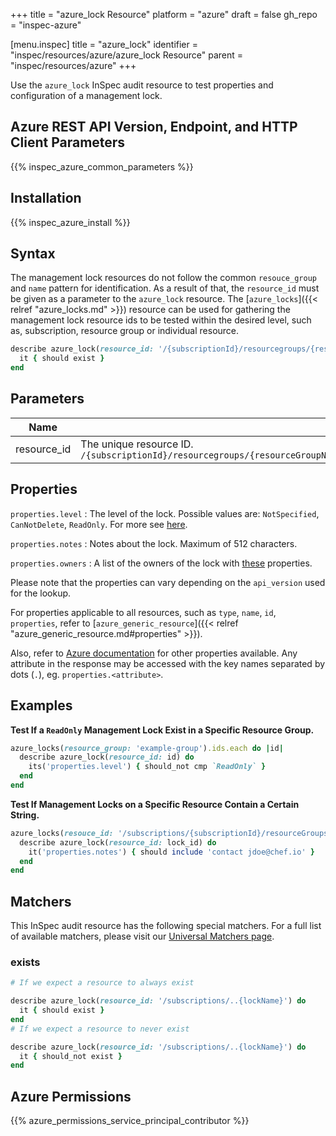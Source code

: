 +++
title = "azure_lock Resource"
platform = "azure"
draft = false
gh_repo = "inspec-azure"

[menu.inspec]
title = "azure_lock"
identifier = "inspec/resources/azure/azure_lock Resource"
parent = "inspec/resources/azure"
+++

Use the `azure_lock` InSpec audit resource to test properties and configuration of a management lock.

## Azure REST API Version, Endpoint, and HTTP Client Parameters

{{% inspec_azure_common_parameters %}}

## Installation

{{% inspec_azure_install %}}

## Syntax

The management lock resources do not follow the common `resouce_group` and `name` pattern for identification.
As a result of that, the `resource_id` must be given as a parameter to the `azure_lock` resource.
The [`azure_locks`]({{< relref "azure_locks.md" >}}) resource can be used for gathering the management lock resource ids to be tested within the desired level, such as, subscription, resource group or individual resource.
```ruby
describe azure_lock(resource_id: '/{subscriptionId}/resourcegroups/{resourceGroupName}/providers/{resourceProviderNamespace}/{parentResourcePath}/{resourceType}/{resourceName}/providers/Microsoft.Authorization/locks/{lockName}') do
  it { should exist }
end
```

## Parameters

| Name                                  | Description                                                                       |
|---------------------------------------|-----------------------------------------------------------------------------------|
| resource_id                           | The unique resource ID. `/{subscriptionId}/resourcegroups/{resourceGroupName}/providers/{resourceProviderNamespace}/{parentResourcePath}/{resourceType}/{resourceName}/providers/Microsoft.Authorization/locks/{lockName}` |

## Properties

`properties.level`
: The level of the lock. Possible values are: `NotSpecified`, `CanNotDelete`, `ReadOnly`. For more see [here](https://docs.microsoft.com/en-us/rest/api/resources/managementlocks/getatresourcelevel#locklevel).

`properties.notes`
: Notes about the lock. Maximum of 512 characters.

`properties.owners`
: A list of the owners of the lock with [these](https://docs.microsoft.com/en-us/rest/api/resources/managementlocks/getatresourcelevel#managementlockowner) properties.

Please note that the properties can vary depending on the `api_version` used for the lookup.

For properties applicable to all resources, such as `type`, `name`, `id`, `properties`, refer to [`azure_generic_resource`]({{< relref "azure_generic_resource.md#properties" >}}).

Also, refer to [Azure documentation](https://docs.microsoft.com/en-us/rest/api/resources/managementlocks/getatresourcelevel#managementlockobject) for other properties available. 
Any attribute in the response may be accessed with the key names separated by dots (`.`), eg. `properties.<attribute>`.

## Examples

**Test If a `ReadOnly` Management Lock Exist in a Specific Resource Group.**

```ruby
azure_locks(resource_group: 'example-group').ids.each do |id|
  describe azure_lock(resource_id: id) do
    its('properties.level') { should_not cmp `ReadOnly` }
  end
end
```
**Test If Management Locks on a Specific Resource Contain a Certain String.**

```ruby
azure_locks(resouce_id: '/subscriptions/{subscriptionId}/resourceGroups/{resourceGroup}/providers/Microsoft.Compute/virtualMachines/{vmName}').ids.each do |lock_id|
  describe azure_lock(resource_id: lock_id) do
    it('properties.notes') { should include 'contact jdoe@chef.io' }
  end
end
```    

## Matchers

This InSpec audit resource has the following special matchers. For a full list of available matchers, please visit our [Universal Matchers page](https://www.inspec.io/docs/reference/matchers/).

### exists

```ruby
# If we expect a resource to always exist

describe azure_lock(resource_id: '/subscriptions/..{lockName}') do
  it { should exist }
end
# If we expect a resource to never exist

describe azure_lock(resource_id: '/subscriptions/..{lockName}') do
  it { should_not exist }
end
```

## Azure Permissions

{{% azure_permissions_service_principal_contributor %}}
